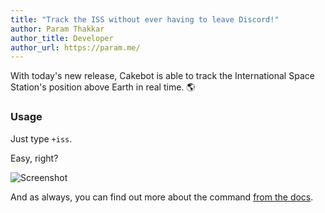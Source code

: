 ```yaml
---
title: "Track the ISS without ever having to leave Discord!"
author: Param Thakkar
author_title: Developer
author_url: https://param.me/
---
```


With today's new release, Cakebot is able to track the International Space Station's position above Earth in real time. :earth_americas:

<!--truncate-->

### Usage

Just type `+iss`.

Easy, right?

![Screenshot](/blog_images/iss_screenshot.png)

And as always, you can find out more about the command [from the docs](/docs/commands#fun).
